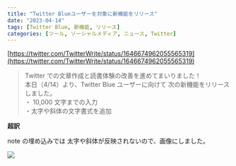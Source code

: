 ```yaml
---
title: "Twitter Blueユーザーを対象に新機能をリリース"
date: "2023-04-14"
tags: [Twitter Blue, 新機能, リリース]
categories: [ツール, ソーシャルメディア, ニュース, Twitter]
---
```


[https://twitter.com/TwitterWrite/status/1646674962055565319](https://twitter.com/TwitterWrite/status/1646674962055565319)

> Twitter での文章作成と読書体験の改善を進めてまいりました！  
> 本日（4/14）より、Twitter Blue ユーザーに向けて 次の新機能をリリースしました。  
> ・ 10,000 文字までの入力  
> ・太字や斜体の文字書式を追加

**超訳**

note の埋め込みでは 太字や斜体が反映されないので、画像にしました。

![](https://assets.st-note.com/img/1681456596501-uCEkRIUsXp.png)
